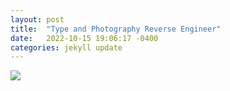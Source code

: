 ```yaml
---
layout: post
title:  "Type and Photography Reverse Engineer"
date:   2022-10-15 19:06:17 -0400
categories: jekyll update
---
```

<img src="images/magazine.jpg">